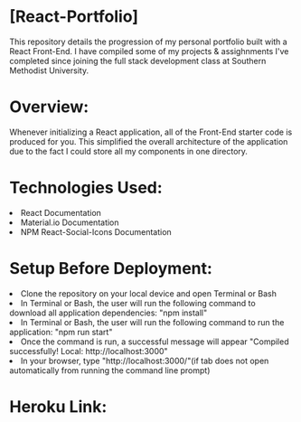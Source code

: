 # [React-Portfolio]

This repository details the progression of my personal portfolio built with a React Front-End. I have compiled some of my projects & assighnments I've completed since joining the full stack development class at Southern Methodist University. 


<h1>Overview:</h1>
Whenever initializing a React application, all of the Front-End starter code is produced for you. This simplified the overall architecture of the application due to the fact I could store all my components in one directory.



<h1>Technologies Used:</h1>
<li>React Documentation </li>
<li>Material.io Documentation </li>
<li>NPM React-Social-Icons Documentation </li>



<h1>Setup Before Deployment:</h1>
<li>Clone the repository on your local device and open Terminal or Bash</li>
<li>In Terminal or Bash, the user will run the following command to download all application dependencies: "npm install"</li>
<li>In Terminal or Bash, the user will run the following command to run the application: "npm run start"</li>
<li>Once the command is run, a successful message will appear "Compiled successfully! Local: http://localhost:3000"</li>
<li>In your browser, type "http://localhost:3000/"(if tab does not open automatically from running the command line prompt)</li>



<h1>Heroku Link:</h1>


